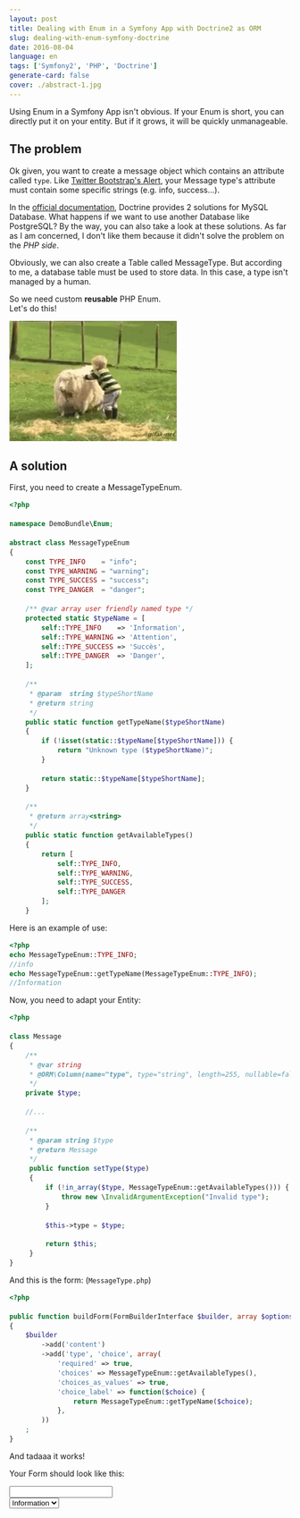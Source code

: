 ```yaml
---
layout: post
title: Dealing with Enum in a Symfony App with Doctrine2 as ORM
slug: dealing-with-enum-symfony-doctrine
date: 2016-08-04
language: en
tags: ['Symfony2', 'PHP', 'Doctrine']
generate-card: false
cover: ./abstract-1.jpg
---
```


Using Enum in a Symfony App isn't obvious. If your Enum is short, you can directly put it on your
entity. But if it grows, it will be quickly unmanageable.

## The problem

Ok given, you want to create a message object which contains an attribute called `type`. Like
[Twitter Bootstrap's Alert](http://getbootstrap.com/components/#alerts), your Message type's
attribute must contain some specific strings (e.g. info, success...).

In the
[official documentation](http://doctrine2.readthedocs.io/en/latest/cookbook/mysql-enums.html),
Doctrine provides 2 solutions for MySQL Database. What happens if we want to use another Database
like PostgreSQL? By the way, you can also take a look at these solutions. As far as I am concerned,
I don't like them because it didn't solve the problem on the _PHP side_.

Obviously, we can also create a Table called MessageType. But according to me, a database table must
be used to store data. In this case, a type isn't managed by a human.

So we need custom **reusable** PHP Enum.  
Let's do this!

![a kid on a ship](./ship-kid.gif)

## A solution

First, you need to create a MessageTypeEnum.

```php
<?php

namespace DemoBundle\Enum;

abstract class MessageTypeEnum
{
    const TYPE_INFO    = "info";
    const TYPE_WARNING = "warning";
    const TYPE_SUCCESS = "success";
    const TYPE_DANGER  = "danger";

    /** @var array user friendly named type */
    protected static $typeName = [
        self::TYPE_INFO    => 'Information',
        self::TYPE_WARNING => 'Attention',
        self::TYPE_SUCCESS => 'Succès',
        self::TYPE_DANGER  => 'Danger',
    ];

    /**
     * @param  string $typeShortName
     * @return string
     */
    public static function getTypeName($typeShortName)
    {
        if (!isset(static::$typeName[$typeShortName])) {
            return "Unknown type ($typeShortName)";
        }

        return static::$typeName[$typeShortName];
    }

    /**
     * @return array<string>
     */
    public static function getAvailableTypes()
    {
        return [
            self::TYPE_INFO,
            self::TYPE_WARNING,
            self::TYPE_SUCCESS,
            self::TYPE_DANGER
        ];
    }

```

Here is an example of use:

```php
<?php
echo MessageTypeEnum::TYPE_INFO;
//info
echo MessageTypeEnum::getTypeName(MessageTypeEnum::TYPE_INFO);
//Information
```

Now, you need to adapt your Entity:

```php
<?php

class Message
{
    /**
     * @var string
     * @ORM\Column(name="type", type="string", length=255, nullable=false)
     */
    private $type;

    //...

    /**
     * @param string $type
     * @return Message
     */
     public function setType($type)
     {
         if (!in_array($type, MessageTypeEnum::getAvailableTypes())) {
             throw new \InvalidArgumentException("Invalid type");
         }

         $this->type = $type;

         return $this;
     }
}
```

And this is the form: (`MessageType.php`)

```php
<?php

public function buildForm(FormBuilderInterface $builder, array $options)
{
    $builder
        ->add('content')
        ->add('type', 'choice', array(
            'required' => true,
            'choices' => MessageTypeEnum::getAvailableTypes(),
            'choices_as_values' => true,
            'choice_label' => function($choice) {
                return MessageTypeEnum::getTypeName($choice);
            },
        ))
    ;
}
```

And tadaaa it works!

Your Form should look like this:

<div class="notice">
<form>
    <input type="text" name="demobundle_message[content]" />
    <br/>
    <select name="type" name="demobundle_message[type]">
        <option value="info">Information</option>
        <option value="warning">Attention</option>
        <option value="success">Succès</option>
        <option value="danger">Danger</option>
    </select>
</form>
</div>
